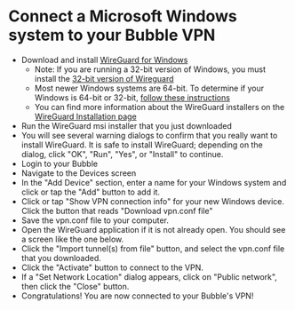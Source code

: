 # Connect a Microsoft Windows system to your Bubble VPN

  * Download and install [WireGuard for Windows](https://download.wireguard.com/windows-client/wireguard-amd64-0.1.0.msi)
    * Note: If you are running a 32-bit version of Windows, you must install the [32-bit version of Wireguard](https://download.wireguard.com/windows-client/wireguard-x86-0.1.0.msi)
    * Most newer Windows systems are 64-bit. To determine if your Windows is 64-bit or 32-bit, [follow these instructions](https://www.lifewire.com/am-i-running-a-32-bit-or-64-bit-version-of-windows-2624475)
    * You can find more information about the WireGuard installers on the [WireGuard Installation page](https://www.wireguard.com/install/)
  * Run the WireGuard msi installer that you just downloaded
  * You will see several warning dialogs to confirm that you really want to install WireGuard. It is safe to install WireGuard; depending on the dialog, click "OK", "Run", "Yes", or "Install" to continue.
  * Login to your Bubble
  * Navigate to the Devices screen
  * In the "Add Device" section, enter a name for your Windows system and click or tap the "Add" button to add it.
  * Click or tap "Show VPN connection info" for your new Windows device. Click the button that reads "Download vpn.conf file"
  * Save the vpn.conf file to your computer.
  * Open the WireGuard application if it is not already open. You should see a screen like the one below.
  * Click the "Import tunnel(s) from file" button, and select the vpn.conf file that you downloaded.
  * Click the "Activate" button to connect to the VPN.
  * If a "Set Network Location" dialog appears, click on "Public network", then click the "Close" button.
  * Congratulations! You are now connected to your Bubble's VPN!
